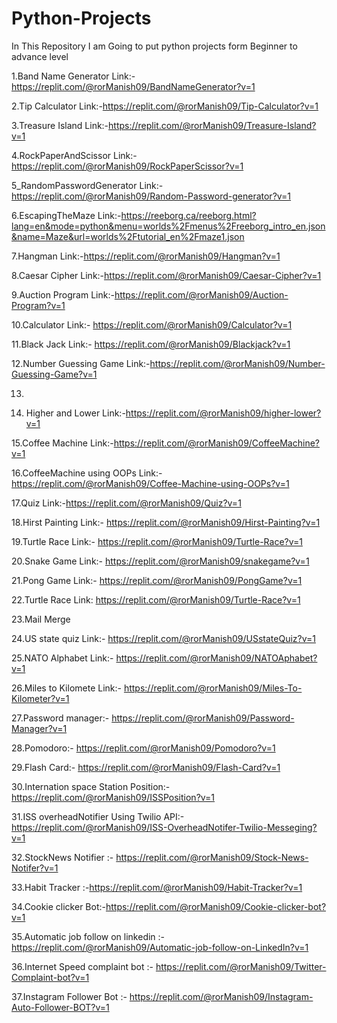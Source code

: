 # Python-Projects
In This Repository I am Going to put python projects form  Beginner to advance level

1.Band Name Generator Link:-https://replit.com/@rorManish09/BandNameGenerator?v=1

2.Tip Calculator Link:-https://replit.com/@rorManish09/Tip-Calculator?v=1

3.Treasure Island Link:-https://replit.com/@rorManish09/Treasure-Island?v=1

4.RockPaperAndScissor Link:-https://replit.com/@rorManish09/RockPaperScissor?v=1

5_RandomPasswordGenerator Link:-https://replit.com/@rorManish09/Random-Password-generator?v=1

6.EscapingTheMaze Link:-https://reeborg.ca/reeborg.html?lang=en&mode=python&menu=worlds%2Fmenus%2Freeborg_intro_en.json&name=Maze&url=worlds%2Ftutorial_en%2Fmaze1.json

7.Hangman Link:-https://replit.com/@rorManish09/Hangman?v=1

8.Caesar Cipher Link:-https://replit.com/@rorManish09/Caesar-Cipher?v=1

9.Auction Program Link:-https://replit.com/@rorManish09/Auction-Program?v=1

10.Calculator Link:- https://replit.com/@rorManish09/Calculator?v=1

11.Black Jack Link:- https://replit.com/@rorManish09/Blackjack?v=1

12.Number Guessing Game Link:-https://replit.com/@rorManish09/Number-Guessing-Game?v=1

13.

14. Higher and Lower Link:-https://replit.com/@rorManish09/higher-lower?v=1

15.Coffee Machine  Link:-https://replit.com/@rorManish09/CoffeeMachine?v=1

16.CoffeeMachine using OOPs Link:- https://replit.com/@rorManish09/Coffee-Machine-using-OOPs?v=1

17.Quiz Link:-https://replit.com/@rorManish09/Quiz?v=1 

18.Hirst Painting Link:- https://replit.com/@rorManish09/Hirst-Painting?v=1

19.Turtle Race Link:- https://replit.com/@rorManish09/Turtle-Race?v=1

20.Snake Game Link:-  https://replit.com/@rorManish09/snakegame?v=1

21.Pong Game Link:- https://replit.com/@rorManish09/PongGame?v=1

22.Turtle Race Link: https://replit.com/@rorManish09/Turtle-Race?v=1

23.Mail Merge

24.US state quiz Link:- https://replit.com/@rorManish09/USstateQuiz?v=1

25.NATO Alphabet Link:- https://replit.com/@rorManish09/NATOAphabet?v=1

26.Miles to Kilomete Link:- https://replit.com/@rorManish09/Miles-To-Kilometer?v=1  

27.Password manager:- https://replit.com/@rorManish09/Password-Manager?v=1

28.Pomodoro:- https://replit.com/@rorManish09/Pomodoro?v=1

29.Flash Card:- https://replit.com/@rorManish09/Flash-Card?v=1

30.Internation space Station Position:- https://replit.com/@rorManish09/ISSPosition?v=1

31.ISS overheadNotifier Using Twilio API:- https://replit.com/@rorManish09/ISS-OverheadNotifer-Twilio-Messeging?v=1

32.StockNews Notifier :- https://replit.com/@rorManish09/Stock-News-Notifer?v=1

33.Habit Tracker :-https://replit.com/@rorManish09/Habit-Tracker?v=1

34.Cookie clicker Bot:-https://replit.com/@rorManish09/Cookie-clicker-bot?v=1

35.Automatic job follow on linkedin :- https://replit.com/@rorManish09/Automatic-job-follow-on-LinkedIn?v=1

36.Internet Speed complaint bot :- https://replit.com/@rorManish09/Twitter-Complaint-bot?v=1

37.Instagram Follower Bot :- https://replit.com/@rorManish09/Instagram-Auto-Follower-BOT?v=1
